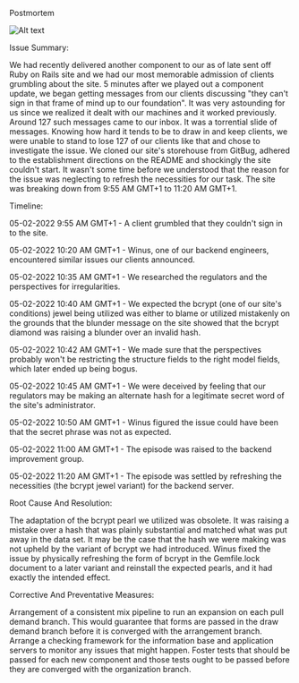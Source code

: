 Postmortem


![Alt text](alx-system_engineering-devops/0x19-postmortem/post-mortem.png)

Issue Summary:

We had recently delivered another component to our as of late sent off Ruby on Rails site and we had our most memorable admission of clients grumbling about the site. 5 minutes after we played out a component update, we began getting messages from our clients discussing "they can't sign in that frame of mind up to our foundation". It was very astounding for us since we realized it dealt with our machines and it worked previously. Around 127 such messages came to our inbox. It was a torrential slide of messages. Knowing how hard it tends to be to draw in and keep clients, we were unable to stand to lose 127 of our clients like that and chose to investigate the issue. We cloned our site's storehouse from GitBug, adhered to the establishment directions on the README and shockingly the site couldn't start. It wasn't some time before we understood that the reason for the issue was neglecting to refresh the necessities for our task. The site was breaking down from 9:55 AM GMT+1 to 11:20 AM GMT+1.

Timeline:

05-02-2022 9:55 AM GMT+1 - A client grumbled that they couldn't sign in to the site.

05-02-2022 10:20 AM GMT+1 - Winus, one of our backend engineers, encountered similar issues our clients announced.

05-02-2022 10:35 AM GMT+1 - We researched the regulators and the perspectives for irregularities.

05-02-2022 10:40 AM GMT+1 - We expected the bcrypt (one of our site's conditions) jewel being utilized was either to blame or utilized mistakenly on the grounds that the blunder message on the site showed that the bcrypt diamond was raising a blunder over an invalid hash.

05-02-2022 10:42 AM GMT+1 - We made sure that the perspectives probably won't be restricting the structure fields to the right model fields, which later ended up being bogus.

05-02-2022 10:45 AM GMT+1 - We were deceived by feeling that our regulators may be making an alternate hash for a legitimate secret word of the site's administrator.

05-02-2022 10:50 AM GMT+1 - Winus figured the issue could have been that the secret phrase was not as expected.

05-02-2022 11:00 AM GMT+1 - The episode was raised to the backend improvement group.

05-02-2022 11:20 AM GMT+1 - The episode was settled by refreshing the necessities (the bcrypt jewel variant) for the backend server.

Root Cause And Resolution:

The adaptation of the bcrypt pearl we utilized was obsolete. It was raising a mistake over a hash that was plainly substantial and matched what was put away in the data set. It may be the case that the hash we were making was not upheld by the variant of bcrypt we had introduced. Winus fixed the issue by physically refreshing the form of bcrypt in the Gemfile.lock document to a later variant and reinstall the expected pearls, and it had exactly the intended effect.

Corrective And Preventative Measures:

Arrangement of a consistent mix pipeline to run an expansion on each pull demand branch. This would guarantee that forms are passed in the draw demand branch before it is converged with the arrangement branch.
Arrange a checking framework for the information base and application servers to monitor any issues that might happen.
Foster tests that should be passed for each new component and those tests ought to be passed before they are converged with the organization branch.
